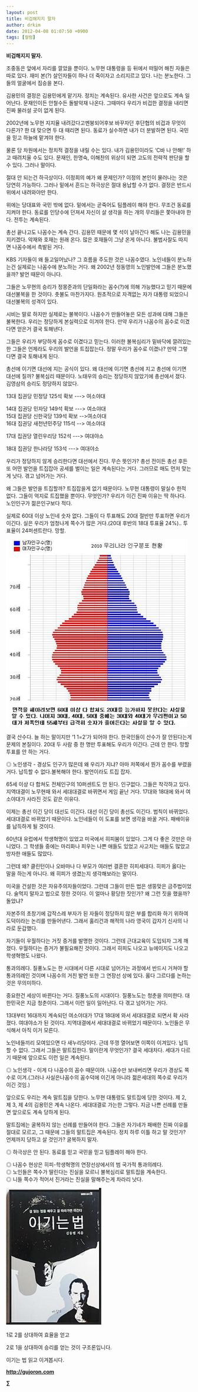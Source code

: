 ```yaml
---
layout: post
title: 비겁해지지 말자
author: drkim
date: 2012-04-08 01:07:50 +0900
tags: [컬럼]
---
```

**비겁해지지 말자.** 

조중동은 앞에서 자리를 깔았을 뿐이다. 노무현 대통령을 등 뒤에서 떠밀어 해친 자들은 따로 있다. 재미 본(?) 살인자들이 하나 더 죽이자고 소리지르고 있다. 나는 분노한다. 그들의 얼굴에서 짐승을 본다. 

김용민의 결정은 김용민에게 맡기자. 정치는 계속된다. 유사한 사건은 앞으로도 계속 일어난다. 문재인이든 안철수든 돌발악재 나온다. 그때마다 우리가 비겁한 결정을 내리면 진짜 물러설 곳이 없게 된다. 

2002년에 노무현 지지율 내려갔다고멘붕되어후보 바꾸자던 후단협의 비겁과 무엇이 다른가? 한 대 맞으면 두 대 때리면 된다. 동료가 실수하면 내가 더 분발하면 된다. 국민을 믿고 하늘에 맡겨야 한다. 

물론 당 차원에서는 정치적 결정을 내릴 수는 있다. 내가 김용민이라도 ‘C바 나 안해!’ 하고 때려치울 수도 있다. 문재인, 한명숙, 이해찬의 위상이 되면 고도의 전략적 판단을 할 수 있다. 그러나 말이다. 

절대 안 되는건 하극상이다. 이정희의 예가 왜 문제인가? 이정의 본인이 물러나는 것은 당연히 가능하다. 그러나 밑에서 흔드는 하극상은 절대 용납할 수가 없다. 결정은 반드시 위에서 내려와야만 한다. 

위에는 당대표와 국민 밖에 없다. 밑에서는 곧죽어도 팀플레이 해야 한다. 무조건 동료를 지켜야 한다. 동료를 인당수에 던져셔 자신이 살 생각을 하는 개의 무리들은 쫓아내야 한다. 전투는 계속된다. 

총선 끝나고도 나꼼수는 계속 간다. 김용민 때문에 몇 석이 날아간다 해도 나는 김용민을 지키겠다. 악재와 호재는 원래 온다. 많은 호재들이 그냥 온게 아니다. 불법사찰도 따지면 나꼼수에서 촉발된 거다. 

KBS 기자들이 왜 들고일어났나? 그 흐름을 주도한 것은 나꼼수였다. 노인네들이 분노하는건 실제로는 나꼼수에 분노하는 거다. 왜 2002년 정동영의 노인발언에 그들은 분노했을까? 발언 때문이 아니다. 

그들은 노무현의 승리가 정몽준과의 단일화라는 꼼수(?)에 의해 가능했다고 믿기 때문에 대선불복을 한 것이다. 촛불도 마찬가지다. 원초적으로 자격없는 자가 대통령 되었으니 대선불복의 성격이 있다. 

시비는 말로 하지만 실제로는 불복이다. 나꼼수가 만들어놓은 모든 성과에 대해 그들은 불복한다. 우리는 정당하게 본실력으로 이겨야 한다. 만약 우리가 나꼼수의 꼼수로 이겼다면 얻은거 결국 토해낸다. 

그들은 우리가 부당하게 꼼수로 이겼다고 믿는다. 이러한 불복심리가 밑바닥에 깔려있는 한 그들은 언제라도 우리의 발언을 트집잡는다. 정말 우리가 꼼수로 이겼나? 만약 그렇다면 결국 토해내게 된다. 

총선에 이기면 대선에 지는 공식이 있다. 왜 대선에 이기면 총선에 지고 총선에 이기면 대선에 질까? 불복심리 때문이다. 노태우의 승리는 정당하지 않았기에 총선에서 졌다. 김영삼의 승리도 정당하지 않았다. 

13대 집권당 민정당 125석 확보 \---> 여소야대

  
14대 집권당 민자당 149석 확보 \---> 여소야대   
15대 집권당 신한국당 139석 확보 -->여소야대   
16대 집권당 새천년민주당 115석 --> 여소야대 

17대 집권당 열린우리당 152석 \---> 여대야소 

  
18대 집권당 한나라당 153석 \---> 여대야소 

우리가 정당하지 않게 승리한다면 대선에서 진다. 무슨 뜻인가? 총선 전이든 총선 후든 또 어떤 발언을 트집잡아 공세를 벌이는 일은 계속된다는 거다. 그러므로 매도 먼저 맞는게 낫다. 겪고 넘어가는 거다. 

왜 그들은 발언을 트집할까? 트집잡을게 없기 때문이다. 노무현 대통령이 말실수 한적 없다. 그들이 억지로 트집했을 뿐이다. 무엇인가? 우리가 이긴 진짜 이유는 딱 하나다. 노인인구가 젊은인구보다 적다. 

실제로 60대 이상 노인네 숫자 없다. 그들이 다 투표해도 20대 절반만 투표하면 우리가 이긴다. 실은 우리가 엄청나게 쪽수가 많은 거다.(20대 후반의 18대 투표율 24%).. 투표율이 24퍼센트란다. 망할. 



 ![](/files/attach/images/199/807/252/8450.JPG)



결국 산수다. 늘 하는 말이지만 ‘1 1=2’가 되어야 한다. 한국인들이 산수가 잘 안된다는게 문제의 본질이다. 20대 두 사람 중 한 명만 투표해도 우리가 이긴다. 근데 안 한다. 망할 투표를 안 하는 거다. 

◎ 노인생각 - 경상도 인구가 많은데 왜 우리가 지냐? 아마 저쪽에서 뭔가 꼼수를 부렸을거다. 납득할 수 없다.불복해야 한다. 발언이라도 트집 잡자. 

65세 이상 다 합쳐도 전체인구의 10퍼센트도 안 된다. 인구없다. 그들은 착각하고 있다. 지역대결이 노무현때 와서 세대대결로 바뀌면서 게임 끝난 거다. 17대와 18대에 와서 여소야대가 사라진 것도 같은 이유다. 

이제는 총선 이긴 당이 대선도 이긴다. 대선 이긴 당이 총선도 이긴다. 법칙이 바뀌었다. 세대대결로 바뀌었기 때문이다. 노인네들이 이 도표를 보면 생각을 바꿀 거다. 패배이유를 납득하게 될 것이다. 

60년대 유럽에서 학생혁명이 있었고 미국에서 히피붐이 있었다. 그게 다 좋은 것만은 아니었다. 그 학생들 중에는 마리화나 피우는 나쁜 애들도 있었고 사고치는 애들도 많았고 방자한 애들도 많았다. 

그런데 왜? 클린턴이나 오바마나 다 부모가 여러번 결혼한 히피세대다. 히피가 옳다는 말을 하는게 아니다. 왜 히피가 생겼는지 생각해보라는 말이다. 

미국을 건설한 것은 자유주의자들이었다. 그런데 그들이 만든 법은 생뚱맞은 금주법이었다. 술먹지 말자고 법으로 정한 것이다. 이 얼마나 황당한 짓인가? 왜 그런 짓을 했을까? 돌았냐? 

자본주의 초창기에 갑작스레 부자가 된 자들이 정당하지 않은 부를 합리화 하기 위하여 도덕이라는 논리를 만들어낸다. 그래서 훌리건과 해적의 나라 영국이 갑자기 신사의 나라로 둔갑했다. 

자기들이 우월하다는 거짓 증거를 발명한 것이다. 그런데 근대교육이 도입되자 그게 깨졌다. 우월하다는 증거가 불필요해진 것이다. 그래서 히피도 나오고 뉴에이지도 나오고 학생혁명도 나왔다. 

통과의례다. 질풍노도는 한 시대에서 다른 시대로 넘어가는 과정에서 반드시 거쳐야 할 통과의례인 것이며 나꼼수의 거친 발언 또한 그 연장선 상에 있다. 옳다 그르다를 논하는 것은 무의미하다. 

중요한건 세상이 바뀐다는 거다. 질풍노도의 시대이다. 질풍노도는 청춘을 의미한다. 대한민국은 지금 청춘이다. 그래서 이런 일이 일어난다. 다 겪고 넘어가는 거다. 

13대부터 16대까지 계속되던 여소야대가 17대 18대에 와서 세대대결로 되면서 확 사라졌다. 여대야소가 된 것이다. 지역대결에서 세대대결로 바뀌었기 때문이다. 노인들은 무식해서 아직 이거 모른다. 



노인네들끼리 모여있으면 다 새누리당이다. 근데 뚜껑 열어보면 이쪽이 이겨있다. 납득할 수 없다. 그래서 그들은 말트집한다. 말이란게 무엇인가? 결국 세대차다. 세대가 다르기 때문에 앞으로도 이런 일은 계속된다. 



◎ 노인생각 - 이게 다 나꼼수의 꼼수 때문이야. 나꼼수만 보내버리면 우리가 경상도 쪽수로 이겨.(그러나 사실은나꼼수의 꼼수덕에 이긴게 아니라 젊은세대의 쪽수로 우리가 이긴 것임.)

앞으로도 우리는 계속 말트집을 당한다. 노무현 대통령도 말트집에 당한 것이다. 제 2, 제 3, 제 4의 김용민은 계속 나온다. 세대대결로 가는한 그렇다. 지금 나쁜 선례를 만들면 앞으로도 계속 당하게 된다. 

말트집에는 굴복하지 않는 선례를 만들어야 한다. 그들은 자기네가 패배한 진짜 이유를 절대로 모르고, 그 때문에 그들의 말트집은 계속된다. 정치 하루 이틀 하고 말 것인가? 언제까지 당하고 살 것인가? 굴복하지 말자. 

◎ 하극상은 안 된다. 동료를 믿고 국민을 믿고 팀플레이 해야 한다.

  
◎ 나꼼수 현상은 히피-학생혁명의 연장선상에서의 범 국가적 통과의례다.  
◎ 노인들은 쪽수가 딸린다는 진실을 모르니 불복심리로 말트집을 계속한다.  
◎ 니들 쪽수가 적어서 진거라는 진실을 말해주는게 차라리 낫다. 















![](/files/attach/images/199/290/248/123456.JPG)



1로 2를 상대하여 효율을 얻고 

2로 1을 상대하여 승리를 얻는 것이 구조론입니다.

이기는 법 읽고 이겨봅시다.











**http://gujoron.com**  


**∑**
